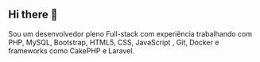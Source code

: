 ## Hi there 👋

<!--
**vitorvgodoy/vitorvgodoy** is a ✨ _special_ ✨ repository because its `README.md` (this file) appears on your GitHub profile.

Here are some ideas to get you started:

- 🔭 I’m currently working on ...
- 🌱 I’m currently learning ...
- 👯 I’m looking to collaborate on ...
- 🤔 I’m looking for help with ...
- 💬 Ask me about ...
- 📫 How to reach me: ...
- 😄 Pronouns: ...
- ⚡ Fun fact: ...
-->

Sou um desenvolvedor pleno Full-stack com experiência trabalhando com PHP, MySQL, Bootstrap, HTML5, CSS, JavaScript , Git, Docker e frameworks como CakePHP e Laravel.
